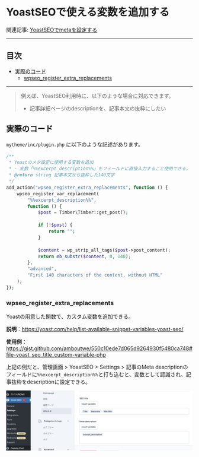 # YoastSEOで使える変数を追加する

関連記事: [YoastSEOでmetaを設定する](../13_YoastSEOでmetaを設定する/README.md)

---

## 目次

- [実際のコード](#実際のコード)
  - [wpseo_register_extra_replacements](#wpseo_register_extra_replacements)

---

> 例えば、YoastSEO利用時に、以下のような場合に対応できます。
>
> - 記事詳細ページのdescriptionを、記事本文の抜粋にしたい

## 実際のコード

`mytheme/inc/plugin.php` に以下のような記述があります。

```php
/**
 * Yoastのメタ設定に使用する変数を追加
 * - 変数「%%excerpt_description%%」をフィールドに直接入力すること使用できる。
 * @return string 記事本文から抜粋した140文字
 */
add_action("wpseo_register_extra_replacements", function () {
	wpseo_register_var_replacement(
		"%%excerpt_description%%",
		function () {
			$post = Timber\Timber::get_post();

			if (!$post) {
				return "";
			}

			$content = wp_strip_all_tags($post->post_content);
			return mb_substr($content, 0, 140);
		},
		"advanced",
		"First 140 characters of the content, without HTML"
	);
});
```

### wpseo_register_extra_replacements

Yoastの用意した関数で、カスタム変数を追加できる。

**説明**：https://yoast.com/help/list-available-snippet-variables-yoast-seo/

**使用例**：https://gist.github.com/amboutwe/550c10ede7d065d9264930f5480ca748#file-yoast_seo_title_custom-variable-php

上記の例だと、管理画面 > YoastSEO > Settings > 記事のMeta descriptionのフィールドに`%%excerpt_description%%`と打ち込むと、変数として認識され、記事抜粋をdescriptionに設定できる。

![変数設定例](スクリーンショット_2025-06-25_15.44.45.png)
